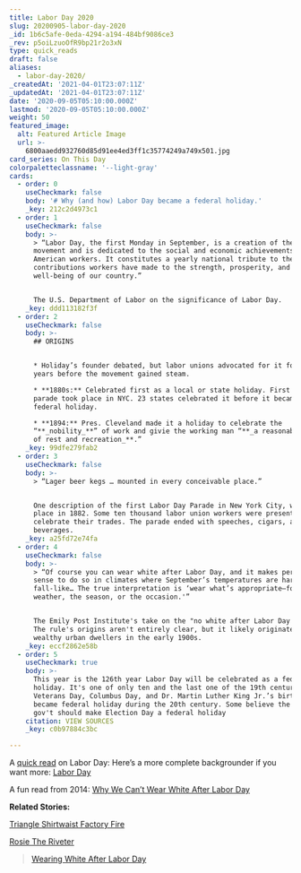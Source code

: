 ```yaml
---
title: Labor Day 2020
slug: 20200905-labor-day-2020
_id: 1b6c5afe-0eda-4294-a194-484bf9086ce3
_rev: p5oiLzuoOfR9bp21r2o3xN
type: quick_reads
draft: false
aliases:
  - labor-day-2020/
_createdAt: '2021-04-01T23:07:11Z'
_updatedAt: '2021-04-01T23:07:11Z'
date: '2020-09-05T05:10:00.000Z'
lastmod: '2020-09-05T05:10:00.000Z'
weight: 50
featured_image:
  alt: Featured Article Image
  url: >-
    6800aaedd932760d85d91ee4ed3ff1c35774249a749x501.jpg
card_series: On This Day
colorpaletteclassname: '--light-gray'
cards:
  - order: 0
    useCheckmark: false
    body: '# Why (and how) Labor Day became a federal holiday.'
    _key: 212c2d4973c1
  - order: 1
    useCheckmark: false
    body: >-
      > “Labor Day, the first Monday in September, is a creation of the labor
      movement and is dedicated to the social and economic achievements of
      American workers. It constitutes a yearly national tribute to the
      contributions workers have made to the strength, prosperity, and
      well-being of our country.”


      The U.S. Department of Labor on the significance of Labor Day.
    _key: ddd113182f3f
  - order: 2
    useCheckmark: false
    body: >-
      ## ORIGINS


      * Holiday’s founder debated, but labor unions advocated for it for many
      years before the movement gained steam.

      * **1880s:** Celebrated first as a local or state holiday. First Labor Day
      parade took place in NYC. 23 states celebrated it before it became a
      federal holiday.

      * **1894:** Pres. Cleveland made it a holiday to celebrate the
      “**_nobility_**” of work and givie the working man “**_a reasonable amount
      of rest and recreation_**.”
    _key: 99dfe279fab2
  - order: 3
    useCheckmark: false
    body: >-
      > “Lager beer kegs … mounted in every conceivable place.”


      One description of the first Labor Day Parade in New York City, which took
      place in 1882. Some ten thousand labor union workers were present. to
      celebrate their trades. The parade ended with speeches, cigars, and (ahem)
      beverages.
    _key: a25fd72e74fa
  - order: 4
    useCheckmark: false
    body: >-
      > “Of course you can wear white after Labor Day, and it makes perfect
      sense to do so in climates where September’s temperatures are hardly
      fall-like… The true interpretation is ‘wear what’s appropriate—for the
      weather, the season, or the occasion.'”


      The Emily Post Institute's take on the "no white after Labor Day rule".
      The rule's origins aren't entirely clear, but it likely originated among
      wealthy urban dwellers in the early 1900s.
    _key: eccf2862e58b
  - order: 5
    useCheckmark: true
    body: >-
      This year is the 126th year Labor Day will be celebrated as a federal
      holiday. It's one of only ten and the last one of the 19th century.
      Veterans Day, Columbus Day, and Dr. Martin Luther King Jr.’s birthday
      became federal holiday during the 20th century. Some believe the federal
      gov't should make Election Day a federal holiday
    citation: VIEW SOURCES
    _key: c0b97884c3bc

---
```

A [quick read](http://www.americaslibrary.gov/jb/gilded/jb_gilded_labor_2.html) on Labor Day: Here’s a more complete backgrounder if you want more: [Labor Day](https://fas.org/sgp/crs/misc/R41990.pdf)

A fun read from 2014: [Why We Can’t Wear White After Labor Day](https://time.com/5658699/white-after-labor-day/)

**Related Stories:**

[Triangle Shirtwaist Factory Fire](https://smarthernews.com/triangle-shirtwaist-factory-fire/)

[Rosie The Riveter](https://smarthernews.com/rosie-the-riveter/)



> [Wearing White After Labor Day](https://emilypost.com/advice/wearing-white-after-labor-day/)
